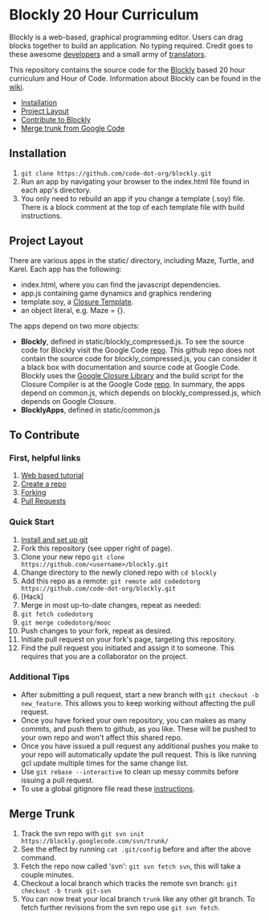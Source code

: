 # Blockly 20 Hour Curriculum

Blockly is a web-based, graphical programming editor. Users can drag blocks
together to build an application. No typing required. Credit goes to these
awesome [developers](https://code.google.com/p/blockly/wiki/Credits#Engineers)
and a small army of
[translators](https://code.google.com/p/blockly/wiki/Credits#Translators).

This repository contains the source code for the
[Blockly](https://code.google.com/p/blockly/) based 20 hour curriculum and Hour
of Code. Information about Blockly can be found in the
[wiki](https://code.google.com/p/blockly/w/list).

- [Installation](#installation)
- [Project Layout](#project-layout)
- [Contribute to Blockly](#to-contribute)
- [Merge trunk from Google Code](#merge-trunk)

## Installation

1. `git clone https://github.com/code-dot-org/blockly.git`
2. Run an app by navigating your browser to the index.html
   file found in each app's directory.
3. You only need to rebuild an app if you change a template (.soy) file. There
   is a block comment at the top of each template file with build instructions.

## Project Layout
There are various apps in the static/ directory, including
Maze, Turtle, and Karel. Each app has the following:

- index.html, where you can find the javascript dependencies.
- app.js containing game dynamics and graphics rendering
- template.soy, a [Closure Template](https://developers.google.com/closure/templates/).
- an object literal, e.g. Maze = {}.

The apps depend on two more objects:

- **Blockly**, defined in static/blockly\_compressed.js. To see the source code
    for Blockly visit the Google Code
    [repo](https://code.google.com/p/blockly/).  This github repo does not
    contain the source code for blockly\_compressed.js, you can consider it a
    black box with documentation and source code at Google Code. Blockly uses
    the [Google Closure Library](https://developers.google.com/closure/) and
    the build script for the Closure Compiler is at the Google Code
    [repo](https://code.google.com/p/blockly/). In summary, the apps depend on
    common.js, which depends on blockly\_compressed.js, which depends on Google
    Closure.
- **BlocklyApps**, defined in static/common.js 

## To Contribute

### First, helpful links

1. [Web based tutorial](http://try.github.io/levels/1/challenges/1)
2. [Create a repo](https://help.github.com/articles/create-a-repo)
3. [Forking](https://help.github.com/articles/fork-a-repo)
4. [Pull Requests](https://help.github.com/articles/using-pull-requests)

### Quick Start

1. [Install and set up git](https://help.github.com/articles/set-up-git)
2. Fork this repository (see upper right of page).
3. Clone your new repo `git clone https://github.com/<username>/blockly.git`
4. Change directory to the newly cloned repo with `cd blockly`
5. Add this repo as a remote: `git remote add codedotorg
   https://github.com/code-dot-org/blockly.git`
6. [Hack]
7. Merge in most up-to-date changes, repeat as needed:
  1. `git fetch codedotorg`
  2. `git merge codedotorg/mooc`
8. Push changes to your fork, repeat as desired.
9. Initiate pull request on your fork's page, targeting this repository.
10. Find the pull request you initiated and assign it to someone. This requires
    that you are a collaborator on the project.

### Additional Tips

  - After submitting a pull request, start a new branch with `git checkout -b
    new_feature`. This allows you to keep working without affecting the pull
    request.
  - Once you have forked your own repository, you can makes as many commits,
    and push them to github, as you like. These will be pushed to your own repo
    and won't affect this shared repo. 
  - Once you have issued a pull request any additional pushes you make to your
    repo will automatically update the pull request. This is like running gcl
    update multiple times for the same change list.
  - Use `git rebase --interactive` to clean up messy commits before issuing a
    pull request. 
  - To use a global gitignore file read these
    [instructions](http://robots.thoughtbot.com/post/18739402579/global-gitignore).

## Merge Trunk

  1. Track the svn repo with `git svn init
     https://blockly.googlecode.com/svn/trunk/`
  1. See the effect by running `cat .git/config` before and after the above
     command.
  2. Fetch the repo now called 'svn': `git svn fetch svn`, this will take a
     couple minutes.
  4. Checkout a local branch which tracks the remote svn branch: `git checkout
     -b trunk git-svn`
  5. You can now treat your local branch `trunk` like any other git branch. To
     fetch further revisions from the svn repo use `git svn fetch`.
